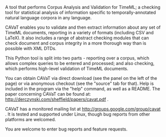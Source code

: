 A tool that performs Corpus Analysis and Validation for TimeML; a checking tool for statistical analysis of information specific to temporally-annotated natural language corpora in any language.

CAVaT enables you to validate and then extract information about any set of TimeML documents, reporting in a variety of formats (including CSV and LaTeX). It also includes a range of abstract checking modules that can check document and corpus integrity in a more thorough way than is possible with XML DTDs.

This Python tool is split into two parts - reporting over a corpus, which allows complex queries to be entered and processed; and also checking, which performs high-level validation of TimeML documents.

You can obtain CAVaT via direct download (see the panel on the left of the page) or via anonymous checkout (see the "source" tab for that). Help is included in the program via the "help" command, as well as a README. The paper concerning CAVaT can be found at: http://derczynski.com/sheffield/papers/cavat.pdf .

CAVaT has a monitored mailing list at http://groups.google.com/group/cavat . It is tested and supported under Linux, though bug reports from other platforms are welcomed.

You are welcome to enter bug reports and feature requests.